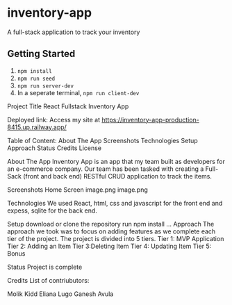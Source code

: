 # inventory-app
A full-stack application to track your inventory

## Getting Started

1. `npm install`
2. `npm run seed`
3. `npm run server-dev`
4. In a seperate terminal, `npm run client-dev`

Project Title
React Fullstack Inventory App

Deployed link:
Access my site at https://inventory-app-production-8415.up.railway.app/

Table of Content:
About The App
Screenshots
Technologies
Setup
Approach
Status
Credits
License


About The App
Inventory App is an app that my team built as developers for an e-commerce company. Our team has been tasked with creating a Full-Sack (front and back end) RESTful CRUD application to track the items.



Screenshots
Home Screen
image.png
image.png



Technologies
We used React, html, css and javascript for the front end and expess, sqlite for the back end.

Setup
download or clone the repository
run npm install
...
Approach
The approach we took was to focus on adding features as we complete each tier of the project. The project is divided into 5 tiers.
Tier 1: MVP Application
Tier 2: Adding an Item
Tier 3:Deleting Item
Tier 4: Updating Item
Tier 5: Bonus


Status
Project is complete

Credits
List of contriubutors:

Molik Kidd
Eliana Lugo
Ganesh Avula

